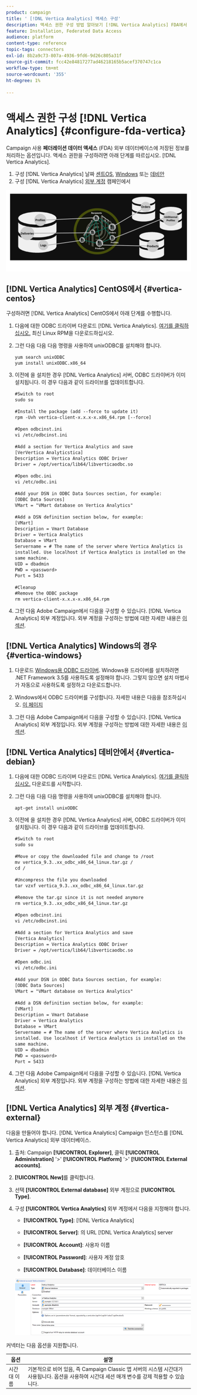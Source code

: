 ```yaml
---
product: campaign
title: ' [!DNL Vertica Analytics] 액세스 구성'
description: 액세스 권한 구성 방법 알아보기 [!DNL Vertica Analytics] FDA에서
feature: Installation, Federated Data Access
audience: platform
content-type: reference
topic-tags: connectors
exl-id: 8b2a9c73-807a-4936-9fd6-9d26c805a31f
source-git-commit: fcc42e84817277ad46218165b5acef370747c1ca
workflow-type: tm+mt
source-wordcount: '355'
ht-degree: 1%

---
```


# 액세스 권한 구성 [!DNL Vertica Analytics] {#configure-fda-vertica}



Campaign 사용 **페더레이션 데이터 액세스** (FDA) 외부 데이터베이스에 저장된 정보를 처리하는 옵션입니다. 액세스 권한을 구성하려면 아래 단계를 따르십시오. [!DNL Vertica Analytics].

1. 구성 [!DNL Vertica Analytics] 날짜 [센트OS](#vertica-centos), [Windows](#vertica-windows) 또는 [데비안](#vertica-debian)
1. 구성 [!DNL Vertica Analytics] [외부 계정](#vertica-external) 캠페인에서

![](assets/snowflake_3.png)

## [!DNL Vertica Analytics] CentOS에서 {#vertica-centos}

구성하려면 [!DNL Vertica Analytics] CentOS에서 아래 단계를 수행합니다.

1. 다음에 대한 ODBC 드라이버 다운로드 [!DNL Vertica Analytics]. [여기를 클릭하십시오.](https://www.vertica.com/download/vertica/client-drivers/) 최신 Linux RPM을 다운로드하십시오.

1. 그런 다음 다음 다음 명령을 사용하여 unixODBC를 설치해야 합니다.

   ```
   yum search unixODBC
   yum install unixODBC.x86_64
   ```

1. 이전에 을 설치한 경우 [!DNL Vertica Analytics] 서버, ODBC 드라이버가 이미 설치됩니다. 이 경우 다음과 같이 드라이브를 업데이트합니다.

   ```
   #Switch to root
   sudo su
   
   #Install the package (add --force to update it)
   rpm -Uvh vertica-client-x.x.x-x.x86_64.rpm [--force]
   
   #Open odbcinst.ini
   vi /etc/odbcinst.ini
   
   #Add a section for Vertica Analytics and save
   [VerVertica Analyticstica]
   Description = Vertica Analytics ODBC Driver
   Driver = /opt/vertica/lib64/libverticaodbc.so
   
   #Open odbc.ini
   vi /etc/odbc.ini
   
   #Add your DSN in ODBC Data Sources section, for example:
   [ODBC Data Sources]
   VMart = "VMart database on Vertica Analytics"
   
   #Add a DSN definition section below, for example:
   [VMart]
   Description = Vmart Database
   Driver = Vertica Analytics
   Database = VMart
   Servername = # The name of the server where Vertica Analytics is installed. Use localhost if Vertica Analytics is installed on the same machine.
   UID = dbadmin
   PWD = <password>
   Port = 5433
   
   #Cleanup
   #Remove the ODBC package
   rm vertica-client-x.x.x-x.x86_64.rpm
   ```

1. 그런 다음 Adobe Campaign에서 다음을 구성할 수 있습니다. [!DNL Vertica Analytics] 외부 계정입니다. 외부 계정을 구성하는 방법에 대한 자세한 내용은 [이 섹션](#vertica-external).

## [!DNL Vertica Analytics] Windows의 경우 {#vertica-windows}

1. 다운로드 [Windows용 ODBC 드라이버](https://www.vertica.com/download/vertica/client-drivers/). Windows용 드라이버를 설치하려면 .NET Framework 3.5를 사용하도록 설정해야 합니다. 그렇지 않으면 설치 마법사가 자동으로 사용하도록 설정하고 다운로드합니다.

1. Windows에서 ODBC 드라이버를 구성합니다. 자세한 내용은 다음을 참조하십시오. [이 페이지](https://www.vertica.com/docs/9.2.x/HTML/Content/Authoring/ConnectingToVertica/ClientODBC/SettingUpADSN.htm)

1. 그런 다음 Adobe Campaign에서 다음을 구성할 수 있습니다. [!DNL Vertica Analytics] 외부 계정입니다. 외부 계정을 구성하는 방법에 대한 자세한 내용은 [이 섹션](#vertical-external).

## [!DNL Vertica Analytics] 데비안에서 {#vertica-debian}

1. 다음에 대한 ODBC 드라이버 다운로드 [!DNL Vertica Analytics]. [여기를 클릭하십시오.](https://sfc-repo.snowflakecomputing.com/odbc/linux/latest/index.html) 다운로드를 시작합니다.

1. 그런 다음 다음 다음 명령을 사용하여 unixODBC를 설치해야 합니다.

   ```
   apt-get install unixODBC
   ```

1. 이전에 을 설치한 경우 [!DNL Vertica Analytics] 서버, ODBC 드라이버가 이미 설치됩니다. 이 경우 다음과 같이 드라이브를 업데이트합니다.

   ```
   #Switch to root
   sudo su
   
   #Move or copy the downloaded file and change to /root
   mv vertica_9.3..xx_odbc_x86_64_linux.tar.gz /
   cd /
   
   #Uncompress the file you downloaded
   tar vzxf vertica_9.3..xx_odbc_x86_64_linux.tar.gz
   
   #Remove the tar.gz since it is not needed anymore
   rm vertica_9.3..xx_odbc_x86_64_linux.tar.gz
   
   #Open odbcinst.ini
   vi /etc/odbcinst.ini
   
   #Add a section for Vertica Analytics and save
   [Vertica Analytics]
   Description = Vertica Analytics ODBC Driver
   Driver = /opt/vertica/lib64/libverticaodbc.so
   
   #Open odbc.ini
   vi /etc/odbc.ini
   
   #Add your DSN in ODBC Data Sources section, for example:
   [ODBC Data Sources]
   VMart = "VMart database on Vertica Analytics"
   
   #Add a DSN definition section below, for example:
   [VMart]
   Description = Vmart Database
   Driver = Vertica Analytics
   Database = VMart
   Servername = # The name of the server where Vertica Analytics is installed. Use localhost if Vertica Analytics is installed on the same machine.
   UID = dbadmin
   PWD = <password>
   Port = 5433
   ```

1. 그런 다음 Adobe Campaign에서 다음을 구성할 수 있습니다. [!DNL Vertica Analytics] 외부 계정입니다. 외부 계정을 구성하는 방법에 대한 자세한 내용은 [이 섹션](#vertica-external).

## [!DNL Vertica Analytics] 외부 계정 {#vertica-external}

다음을 만들어야 합니다. [!DNL Vertica Analytics] Campaign 인스턴스를 [!DNL Vertica Analytics] 외부 데이터베이스.

1. 출처: Campaign **[!UICONTROL Explorer]**, 클릭 **[!UICONTROL Administration]** &#39;>&#39; **[!UICONTROL Platform]** &#39;>&#39; **[!UICONTROL External accounts]**.

1. **[!UICONTROL New]**&#x200B;를 클릭합니다.

1. 선택 **[!UICONTROL External database]** 외부 계정으로 **[!UICONTROL Type]**.

1. 구성 **[!UICONTROL Vertica Analytics]** 외부 계정에서 다음을 지정해야 합니다.

   * **[!UICONTROL Type]**: [!DNL Vertica Analytics]

   * **[!UICONTROL Server]**: 의 URL [!DNL Vertica Analytics] server

   * **[!UICONTROL Account]**: 사용자 이름

   * **[!UICONTROL Password]**: 사용자 계정 암호

   * **[!UICONTROL Database]**: 데이터베이스 이름

   ![](assets/vertica.png)

커넥터는 다음 옵션을 지원합니다.

| 옵션 | 설명 |
|---|---|
| 시간대 이름 | 기본적으로 비어 있음, 즉 Campaign Classic 앱 서버의 시스템 시간대가 사용됩니다. 옵션을 사용하여 시간대 세션 매개 변수를 강제 적용할 수 있습니다. |

